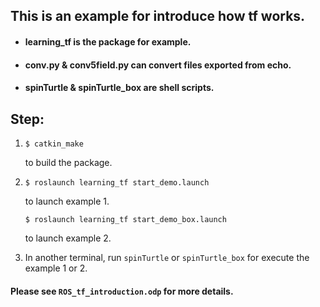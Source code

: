 ## This is an example for introduce how tf works.

- #### learning_tf is the package for example.

- #### conv.py & conv5field.py can convert files exported from echo.

- #### spinTurtle & spinTurtle_box are shell scripts.



## Step:

1. ```shell
   $ catkin_make
   ```

   to build the package.

2. ```shell
   $ roslaunch learning_tf start_demo.launch
   ```

   to launch example 1.

   ```shell
   $ roslaunch learning_tf start_demo_box.launch
   ```

   to launch example 2.

3. In another terminal, run ``spinTurtle`` or ``spinTurtle_box`` for execute the example 1 or 2.



#### Please see ``ROS_tf_introduction.odp`` for more details.